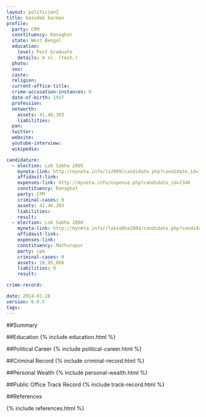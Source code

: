 ```yaml
---
layout: politician2
title: basudeb barman
profile: 
  party: CPM
  constituency: Ranaghat
  state: West Bengal
  education: 
    level: Post Graduate
    details: m sc. (tech.)
  photo: 
  sex: 
  caste: 
  religion: 
  current-office-title: 
  crime-accusation-instances: 0
  date-of-birth: 1937
  profession: 
  networth: 
    assets: 41,46,393
    liabilities: 
  pan: 
  twitter: 
  website: 
  youtube-interview: 
  wikipedia: 

candidature: 
  - election: Lok Sabha 2009
    myneta-link: http://myneta.info/ls2009/candidate.php?candidate_id=7346
    affidavit-link: 
    expenses-link: http://myneta.info/expense.php?candidate_id=7346
    constituency: Ranaghat 
    party: CPM
    criminal-cases: 0
    assets: 41,46,393
    liabilities: 
    result:  
  - election: Lok Sabha 2004
    myneta-link: http://myneta.info//loksabha2004/candidate.php?candidate_id=5349
    affidavit-link: 
    expenses-link: 
    constituency: Mathurapur 
    party: cpm
    criminal-cases: 0
    assets: 28,95,666
    liabilities: 0
    result:  

crime-record: 

date: 2014-01-28
version: 0.0.5
tags: 
---
```

##Summary


##Education
{% include education.html %}


##Political Career
{% include political-career.html %}


##Criminal Record
{% include criminal-record.html %}


##Personal Wealth
{% include personal-wealth.html %}


##Public Office Track Record
{% include track-record.html %}


##References


{% include references.html %}